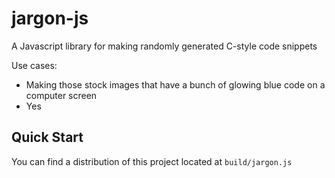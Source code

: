 # jargon-js
A Javascript library for making randomly generated C-style code snippets 

Use cases:
- Making those stock images that have a bunch of glowing blue code on a computer screen
- Yes

## Quick Start

You can find a distribution of this project located at `build/jargon.js`